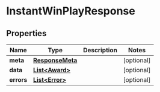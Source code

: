 

# InstantWinPlayResponse


## Properties

Name | Type | Description | Notes
------------ | ------------- | ------------- | -------------
**meta** | [**ResponseMeta**](ResponseMeta.md) |  |  [optional]
**data** | [**List&lt;Award&gt;**](Award.md) |  |  [optional]
**errors** | [**List&lt;Error&gt;**](Error.md) |  |  [optional]



